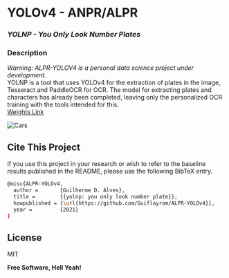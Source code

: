 <h1 class="code-line" data-line-start=0 data-line-end=1 ><a id="YOLOv4__ANPRALPR_0"></a>YOLOv4 - ANPR/ALPR</h1>
<h3 class="code-line" data-line-start=1 data-line-end=2 ><a id="_YOLNP__You_Only_Look_Number_Plates__1"></a><em>YOLNP - You Only Look Number Plates</em></h6>
<h3 class="code-line" data-line-start=3 data-line-end=4 ><a id="Description_3"></a>Description</h3>
<p class="has-line-data" data-line-start="4" data-line-end="6"><em>Warning: ALPR-YOLOV4 is a personal data science project under development.</em><br>
YOLNP is a tool that uses YOLOv4 for the extraction of plates in the image, Tesseract and PaddleOCR for OCR. The model for extracting plates and characters has already been completed, leaving only the personalized OCR training with the tools intended for this. <br><a href="https://bit.ly/3A1fgSG">Weights Link</a></p>

<p class="has-line-data" data-line-start="7" data-line-end="8"><img src="https://i.imgur.com/YhQN8ST.png" alt="Cars"></p>

<h2 class="code-line" data-line-start=38 data-line-end=39 ><a id="License_38"></a>Cite This Project</h2>

If you use this project in your research or wish to refer to the baseline results published in the README, please use the following BibTeX entry.

```bash
@misc{ALPR-YOLOv4,
  author =       {Guilherme D. Alves},
  title =        {{yolnp: you only look number plate}},
  howpublished = {\url{https://github.com/Guiflayrom/ALPR-YOLOv4}},
  year =         {2021}
}
```

<h2 class="code-line" data-line-start=38 data-line-end=39 ><a id="License_38"></a>License</h2>
<p class="has-line-data" data-line-start="40" data-line-end="41">MIT</p>
<p class="has-line-data" data-line-start="42" data-line-end="43"><strong>Free Software, Hell Yeah!</strong></p>
